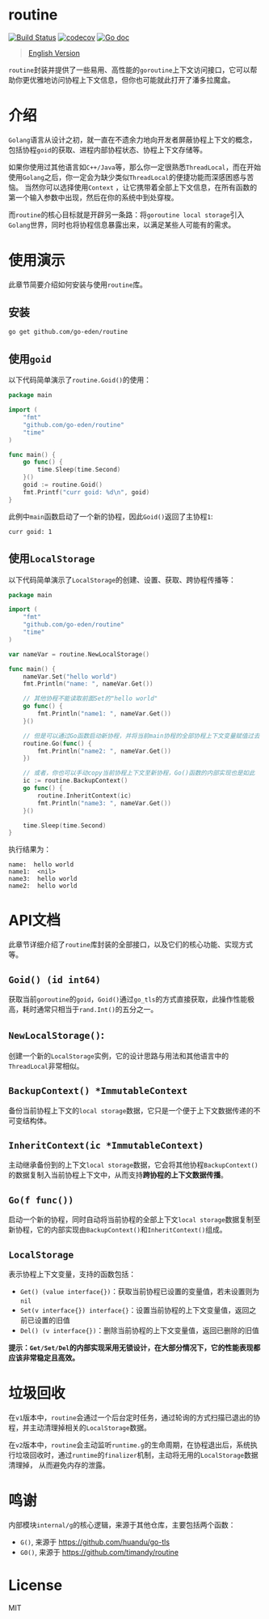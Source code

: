 # routine

[![Build Status](https://travis-ci.com/go-eden/routine.svg?branch=main)](https://travis-ci.com/github/go-eden/routine)
[![codecov](https://codecov.io/gh/go-eden/routine/branch/main/graph/badge.svg?token=R4GC2IuGoh)](https://codecov.io/gh/go-eden/routine)
[![Go doc](https://img.shields.io/badge/go.dev-reference-brightgreen?logo=go&logoColor=white&style=flat)](https://pkg.go.dev/github.com/go-eden/routine)

> [English Version](README_zh.md)

`routine`封装并提供了一些易用、高性能的`goroutine`上下文访问接口，它可以帮助你更优雅地访问协程上下文信息，但你也可能就此打开了潘多拉魔盒。

# 介绍

`Golang`语言从设计之初，就一直在不遗余力地向开发者屏蔽协程上下文的概念，包括协程`goid`的获取、进程内部协程状态、协程上下文存储等。

如果你使用过其他语言如`C++/Java`等，那么你一定很熟悉`ThreadLocal`，而在开始使用`Golang`之后，你一定会为缺少类似`ThreadLocal`的便捷功能而深感困惑与苦恼。 当然你可以选择使用`Context`
，让它携带着全部上下文信息，在所有函数的第一个输入参数中出现，然后在你的系统中到处穿梭。

而`routine`的核心目标就是开辟另一条路：将`goroutine local storage`引入`Golang`世界，同时也将协程信息暴露出来，以满足某些人可能有的需求。

# 使用演示

此章节简要介绍如何安装与使用`routine`库。

## 安装

```bash
go get github.com/go-eden/routine
```

## 使用`goid`

以下代码简单演示了`routine.Goid()`的使用：

```go
package main

import (
	"fmt"
	"github.com/go-eden/routine"
	"time"
)

func main() {
	go func() {
		time.Sleep(time.Second)
	}()
	goid := routine.Goid()
	fmt.Printf("curr goid: %d\n", goid)
}
```

此例中`main`函数启动了一个新的协程，因此`Goid()`返回了主协程`1`:

```text
curr goid: 1
```

## 使用`LocalStorage`

以下代码简单演示了`LocalStorage`的创建、设置、获取、跨协程传播等：

```go
package main

import (
	"fmt"
	"github.com/go-eden/routine"
	"time"
)

var nameVar = routine.NewLocalStorage()

func main() {
	nameVar.Set("hello world")
	fmt.Println("name: ", nameVar.Get())

	// 其他协程不能读取前面Set的"hello world"
	go func() {
		fmt.Println("name1: ", nameVar.Get())
	}()

	// 但是可以通过Go函数启动新协程，并将当前main协程的全部协程上下文变量赋值过去
	routine.Go(func() {
		fmt.Println("name2: ", nameVar.Get())
	})

	// 或者，你也可以手动copy当前协程上下文至新协程，Go()函数的内部实现也是如此
	ic := routine.BackupContext()
	go func() {
		routine.InheritContext(ic)
		fmt.Println("name3: ", nameVar.Get())
	}()

	time.Sleep(time.Second)
}
```

执行结果为：

```text
name:  hello world
name1:  <nil>
name3:  hello world
name2:  hello world
```

# API文档

此章节详细介绍了`routine`库封装的全部接口，以及它们的核心功能、实现方式等。

## `Goid() (id int64)`

获取当前`goroutine`的`goid`，`Goid()`通过`go_tls`的方式直接获取，此操作性能极高，耗时通常只相当于`rand.Int()`的五分之一。

## `NewLocalStorage()`:

创建一个新的`LocalStorage`实例，它的设计思路与用法和其他语言中的`ThreadLocal`非常相似。

## `BackupContext() *ImmutableContext`

备份当前协程上下文的`local storage`数据，它只是一个便于上下文数据传递的不可变结构体。

## `InheritContext(ic *ImmutableContext)`

主动继承备份到的上下文`local storage`数据，它会将其他协程`BackupContext()`的数据复制入当前协程上下文中，从而支持**跨协程的上下文数据传播**。

## `Go(f func())`

启动一个新的协程，同时自动将当前协程的全部上下文`local storage`数据复制至新协程，它的内部实现由`BackupContext()`和`InheritContext()`组成。

## `LocalStorage`

表示协程上下文变量，支持的函数包括：

+ `Get() (value interface{})`：获取当前协程已设置的变量值，若未设置则为`nil`
+ `Set(v interface{}) interface{}`：设置当前协程的上下文变量值，返回之前已设置的旧值
+ `Del() (v interface{})`：删除当前协程的上下文变量值，返回已删除的旧值

**提示：`Get/Set/Del`的内部实现采用无锁设计，在大部分情况下，它的性能表现都应该非常稳定且高效。**

# 垃圾回收

在`v1`版本中，`routine`会通过一个后台定时任务，通过轮询的方式扫描已退出的协程，并主动清理掉相关的`LocalStorage`数据。

在`v2`版本中，`routine`会主动监听`runtime.g`的生命周期，在协程退出后，系统执行垃圾回收时，通过`runtime`的`finalizer`机制，主动将无用的`LocalStorage`数据清理掉，
从而避免内存的泄露。

# 鸣谢

内部模块`internal/g`的核心逻辑，来源于其他仓库，主要包括两个函数：

+ `G()`, 来源于 https://github.com/huandu/go-tls
+ `G0()`, 来源于 https://github.com/timandy/routine

# License

MIT
